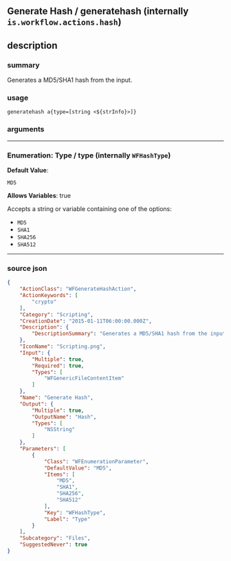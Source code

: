 
## Generate Hash / generatehash (internally `is.workflow.actions.hash`)


## description

### summary

Generates a MD5/SHA1 hash from the input.


### usage
```
generatehash a{type=[string <${strInfo}>]}
```

### arguments

---

### Enumeration: Type / type (internally `WFHashType`)
**Default Value**:
```
MD5
```
**Allows Variables**: true



Accepts a string 
or variable
containing one of the options:

- `MD5`
- `SHA1`
- `SHA256`
- `SHA512`

---

### source json

```json
{
	"ActionClass": "WFGenerateHashAction",
	"ActionKeywords": [
		"crypto"
	],
	"Category": "Scripting",
	"CreationDate": "2015-01-11T06:00:00.000Z",
	"Description": {
		"DescriptionSummary": "Generates a MD5/SHA1 hash from the input."
	},
	"IconName": "Scripting.png",
	"Input": {
		"Multiple": true,
		"Required": true,
		"Types": [
			"WFGenericFileContentItem"
		]
	},
	"Name": "Generate Hash",
	"Output": {
		"Multiple": true,
		"OutputName": "Hash",
		"Types": [
			"NSString"
		]
	},
	"Parameters": [
		{
			"Class": "WFEnumerationParameter",
			"DefaultValue": "MD5",
			"Items": [
				"MD5",
				"SHA1",
				"SHA256",
				"SHA512"
			],
			"Key": "WFHashType",
			"Label": "Type"
		}
	],
	"Subcategory": "Files",
	"SuggestedNever": true
}
```
